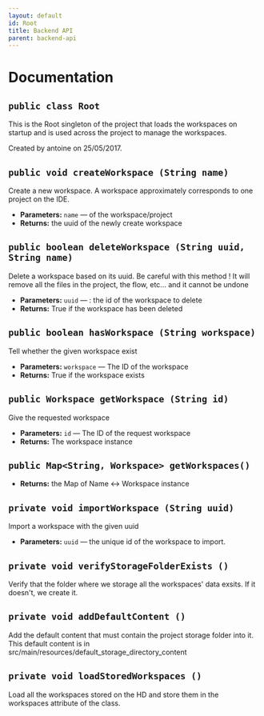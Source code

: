 ```yaml
---
layout: default
id: Root
title: Backend API
parent: backend-api
---
```

# Documentation

## `public class Root`

This is the Root singleton of the project that loads the workspaces on startup and is used across the project to manage the workspaces.

Created by antoine on 25/05/2017.

## `public void createWorkspace (String name)`

Create a new workspace. A workspace approximately corresponds to one project on the IDE.

 * **Parameters:** `name` — of the workspace/project
 * **Returns:** the uuid of the newly create workspace

## `public boolean deleteWorkspace (String uuid, String name)`

Delete a workspace based on its uuid. Be careful with this method ! It will remove all the files in the project, the flow, etc... and it cannot be undone

 * **Parameters:** `uuid` — : the id of the workspace to delete
 * **Returns:** True if the workspace has been deleted

## `public boolean hasWorkspace (String workspace)`

Tell whether the given workspace exist

 * **Parameters:** `workspace` — The ID of the workspace
 * **Returns:** True if the workspace exists

## `public Workspace getWorkspace (String id)`

Give the requested workspace

 * **Parameters:** `id` — The ID of the request workspace
 * **Returns:** The workspace instance

## `public Map<String, Workspace> getWorkspaces()`

 * **Returns:** the Map of Name <-> Workspace instance

## `private void importWorkspace (String uuid)`

Import a workspace with the given uuid

 * **Parameters:** `uuid` — the unique id of the workspace to import.

## `private void verifyStorageFolderExists ()`

Verify that the folder where we storage all the workspaces' data exsits. If it doesn't, we create it.

## `private void addDefaultContent ()`

Add the default content that must contain the project storage folder into it. This default content is in src/main/resources/default_storage_directory_content

## `private void loadStoredWorkspaces ()`

Load all the workspaces stored on the HD and store them in the workspaces attribute of the class.
